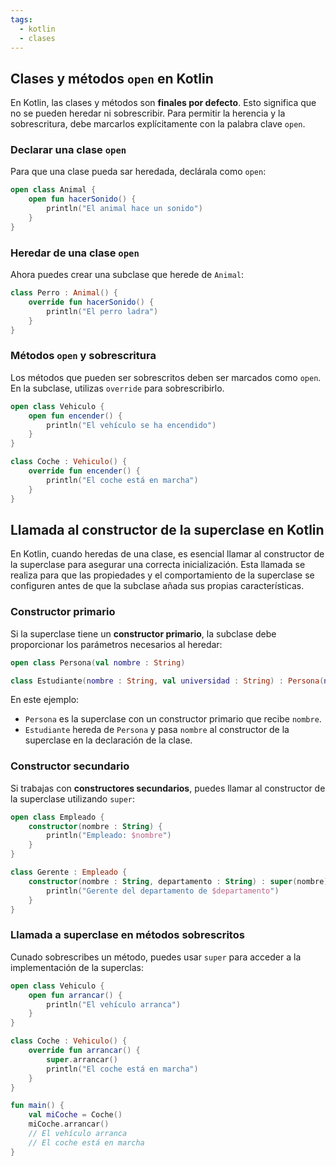 ```yaml
---
tags:
  - kotlin
  - clases
---
```

## Clases y métodos `open` en Kotlin

En Kotlin, las clases y métodos son **finales por defecto**. Esto significa que no se pueden heredar ni sobrescribir.  Para permitir la herencia y la sobrescritura, debe marcarlos explícitamente con la palabra clave `open`.

### Declarar una clase `open`

Para que una clase pueda sar heredada, declárala como `open`:

```kotlin
open class Animal {
	open fun hacerSonido() {
		println("El animal hace un sonido")
	}
}
```

### Heredar de una clase `open`

Ahora puedes crear una subclase que herede de `Animal`:

```kotlin
class Perro : Animal() {
	override fun hacerSonido() {
		println("El perro ladra")
	}
}
```

### Métodos `open` y sobrescritura

Los métodos que pueden ser sobrescritos deben ser marcados como `open`. En la subclase, utilizas `override` para sobrescribirlo.

```kotlin
open class Vehiculo {
	open fun encender() {
		println("El vehículo se ha encendido")
	}
}

class Coche : Vehiculo() {
	override fun encender() {
		println("El coche está en marcha")
	}
}
```

## Llamada al constructor de la superclase en Kotlin

En Kotlin, cuando heredas de una clase, es esencial llamar al constructor de la superclase para asegurar una correcta inicialización. Esta llamada se realiza para que las propiedades y el comportamiento de la superclase se configuren antes de que la subclase añada sus propias características.

### Constructor primario

Si la superclase tiene un **constructor primario**, la subclase debe proporcionar los parámetros necesarios al heredar:

```kotlin
open class Persona(val nombre : String)

class Estudiante(nombre : String, val universidad : String) : Persona(nombre)
```

En este ejemplo:

- `Persona` es la superclase con un constructor primario que recibe `nombre`.
- `Estudiante` hereda de `Persona` y pasa `nombre` al constructor de la superclase en la declaración de la clase.

### Constructor secundario

Si trabajas con **constructores secundarios**, puedes llamar al constructor de la superclase utilizando `super`:

```kotlin
open class Empleado {
	constructor(nombre : String) {
		println("Empleado: $nombre")
	}
}

class Gerente : Empleado {
	constructor(nombre : String, departamento : String) : super(nombre) {
		println("Gerente del departamento de $departamento")
	}
}
```

### Llamada a superclase en métodos sobrescritos

Cunado sobrescribes un método, puedes usar `super` para acceder a la implementación de la superclas:

```kotlin
open class Vehiculo {
	open fun arrancar() {
		println("El vehículo arranca")
	}
}

class Coche : Vehiculo() {
	override fun arrancar() {
		super.arrancar()
		println("El coche está en marcha")
	}
}

fun main() {
	val miCoche = Coche()
	miCoche.arrancar()
	// El vehículo arranca
    // El coche está en marcha
}
```